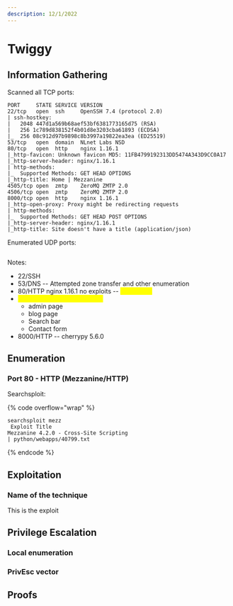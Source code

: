 ```yaml
---
description: 12/1/2022
---
```


# Twiggy

## Information Gathering

Scanned all TCP ports:

```
PORT     STATE SERVICE VERSION
22/tcp   open  ssh     OpenSSH 7.4 (protocol 2.0)
| ssh-hostkey: 
|   2048 447d1a569b68aef53bf6381773165d75 (RSA)
|   256 1c789d838152f4b01d8e3203cba61893 (ECDSA)
|_  256 08c912d97b9898c8b3997a19822ea3ea (ED25519)
53/tcp   open  domain  NLnet Labs NSD
80/tcp   open  http    nginx 1.16.1
|_http-favicon: Unknown favicon MD5: 11FB4799192313DD5474A343D9CC0A17
|_http-server-header: nginx/1.16.1
| http-methods: 
|_  Supported Methods: GET HEAD OPTIONS
|_http-title: Home | Mezzanine
4505/tcp open  zmtp    ZeroMQ ZMTP 2.0
4506/tcp open  zmtp    ZeroMQ ZMTP 2.0
8000/tcp open  http    nginx 1.16.1
|_http-open-proxy: Proxy might be redirecting requests
| http-methods: 
|_  Supported Methods: GET HEAD POST OPTIONS
|_http-server-header: nginx/1.16.1
|_http-title: Site doesn't have a title (application/json)
```

Enumerated UDP ports:

```
```

Notes:

* 22/SSH
* 53/DNS -- Attempted zone transfer and other enumeration
* 80/HTTP nginx 1.16.1 no exploits -- <mark style="color:yellow;">Mezzanine</mark>
* <mark style="color:yellow;">Confirmed XSS via 40799.txt</mark>
  * admin page
  * blog page
  * Search bar
  * Contact form
* 8000/HTTP -- cherrypy 5.6.0

## Enumeration

### Port 80 - HTTP (Mezzanine/HTTP)

Searchsploit:

{% code overflow="wrap" %}
```
searchsploit mezz
 Exploit Title                                                                                                                             
Mezzanine 4.2.0 - Cross-Site Scripting                                                                                                      | python/webapps/40799.txt
```
{% endcode %}

## Exploitation

### Name of the technique

This is the exploit

## Privilege Escalation

### Local enumeration

### PrivEsc vector

## Proofs
